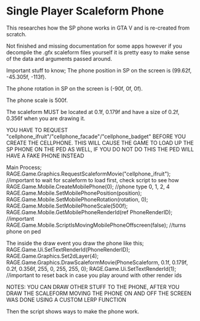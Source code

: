 # Single Player Scaleform Phone

This researches how the SP phone works in GTA V and is re-created from scratch.

Not finished and missing documentation for some apps however if you decompile the .gfx scaleform files yourself it is pretty easy to make sense of the data and arguments passed around.



Important stuff to know;
The phone position in SP on the screen is (99.62f, -45.305f, -113f).

The phone rotation in SP on the screen is (-90f, 0f, 0f).

The phone scale is 500f.

The scaleform MUST be located at 0.1f, 0.179f and have a size of 0.2f, 0.356f when you are drawing it.

YOU HAVE TO REQUEST "cellphone_ifruit"/"cellphone_facade"/"cellphone_badget" BEFORE YOU CREATE THE CELLPHONE. THIS WILL CAUSE THE GAME TO LOAD UP THE SP PHONE ON THE PED AS WELL, IF YOU DO NOT DO THIS THE PED WILL HAVE A FAKE PHONE INSTEAD

Main Process;
RAGE.Game.Graphics.RequestScaleformMovie("cellphone_ifruit");
//important to wait for scaleform to load first, check script to see how
RAGE.Game.Mobile.CreateMobilePhone(0); //phone type 0, 1, 2, 4
RAGE.Game.Mobile.SetMobilePhonePosition(position);
RAGE.Game.Mobile.SetMobilePhoneRotation(rotation, 0);
RAGE.Game.Mobile.SetMobilePhoneScale(500f);
RAGE.Game.Mobile.GetMobilePhoneRenderId(ref PhoneRenderID); //important
RAGE.Game.Mobile.ScriptIsMovingMobilePhoneOffscreen(false); //turns phone on ped

The inside the draw event you draw the phone like this;
RAGE.Game.Ui.SetTextRenderId(PhoneRenderID);
RAGE.Game.Graphics.Set2dLayer(4);
RAGE.Game.Graphics.DrawScaleformMovie(PhoneScaleform, 0.1f, 0.179f, 0.2f, 0.356f, 255, 0, 255, 255, 0);
RAGE.Game.Ui.SetTextRenderId(1); //important to reset back in case you play around with other render ids

NOTES:
YOU CAN DRAW OTHER STUFF TO THE PHONE, AFTER YOU DRAW THE SCALEFORM
MOVING THE PHONE ON AND OFF THE SCREEN WAS DONE USING A CUSTOM LERP FUNCTION

Then the script shows ways to make the phone work.
